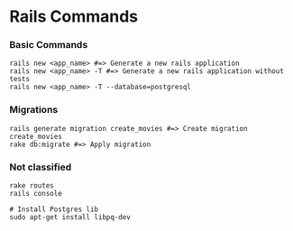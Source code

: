 # Rails Commands

### Basic Commands
```shell
rails new <app_name> #=> Generate a new rails application
rails new <app_name> -T #=> Generate a new rails application without tests
rails new <app_name> -T --database=postgresql
```
### Migrations
```shell
rails generate migration create_movies #=> Create migration create_movies
rake db:migrate #=> Apply migration
```

### Not classified
```shell
rake routes
rails console

# Install Postgres lib
sudo apt-get install libpq-dev
```
